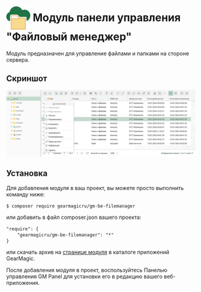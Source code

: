 # <img src="https://raw.githubusercontent.com/gearmagicru/gm-be-filemanager/refs/heads/master/assets/images/icon.svg" width="64px" height="64px" align="absmiddle"> Модуль панели управления "Файловый менеджер"

Модуль предназначен для управление файлами и папками на стороне сервера.

## Скриншот
<img src="https://github.com/gearmagicru/gm-be-filemanager/blob/main/assets/help/desk.png?raw=true">

## Установка

Для добавления модуля в ваш проект, вы можете просто выполнить команду ниже:

```
$ composer require gearmagicru/gm-be-filemanager
```

или добавить в файл composer.json вашего проекта:
```
"require": {
    "gearmagicru/gm-be-filemanager": "*"
}
```
или скачать архив на [странице модуля](https://apps.gearmagic.ru/component/gm-be-filemanager) в каталоге приложений GearMagic.

После добавления модуля в проект, воспользуйтесь Панелью управления GM Panel для установки его в редакцию вашего веб-приложения.
